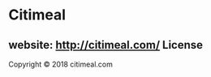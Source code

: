 Citimeal
=============
website: http://citimeal.com/
License
---------
Copyright © 2018 citimeal.com


